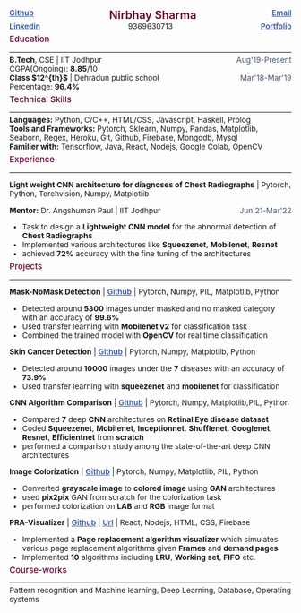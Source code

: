 <div class='head__title'> <span> <a href="https://github.com/nirbhay-design"> Github </a> </span> <span class="name__"> Nirbhay Sharma </span> <span> <a href="mailto:sharma.59@iitj.ac.in"> Email </a> </span> </div>
<div class='head__title'> <span> <a href="https://www.linkedin.com/in/nirbhay-sharma-a2b846204/"> Linkedin </a> </span> <span> 9369630713 </span> <span> <a href="https://sharma59.web.app/"> Portfolio </a> </span> </div>

<h3>Education</h3>

---

<div class='head__title'> <span><strong>B.Tech</strong>, CSE | IIT Jodhpur </span> <span class="duration">Aug'19-Present</span> </div>
<div> CGPA(Ongoing): <strong>8.85</strong>/10 </div>

<div class='head__title'> <span><strong>Class $12^{th}$ </strong> | Dehradun public school </span> <span class="duration">Mar'18-Mar'19</span> </div>
<div> Percentage: <strong>96.4%</strong> </div>

<h3>Technical Skills</h3>

---

<div> <span><strong>Languages:</strong> </span> <span> Python, C/C++, HTML/CSS, Javascript, Haskell, Prolog</span> </div>
<div> <span><strong>Tools and Frameworks:</strong> </span> <span>Pytorch, Sklearn, Numpy, Pandas, Matplotlib, Seaborn, Regex, Heroku, Git, Github, Firebase, Mongodb, Mysql</span> </div>
<div> <span><strong>Familier with:</strong> </span> <span>Tensorflow, Java, React, Nodejs, Google Colab, OpenCV</span> </div>

<h3>Experience</h3>

---

**Light weight CNN architecture for diagnoses of Chest Radiographs** | Pytorch, Python, Torchvision, Numpy, Matplotlib

<div class="head__title"><span><strong> Mentor:</strong> Dr. Angshuman Paul | IIT Jodhpur</span> <span class="duration"> Jun'21-Mar'22 </span> </div>

- Task to design a **Lightweight CNN model** for the abnormal detection of **Chest Radiographs**
- Implemented various architectures like **Squeezenet**, **Mobilenet**, **Resnet**
- achieved **72%** accuracy with the fine tuning of the architectures

<h3>Projects</h3>

---

**Mask-NoMask Detection** | [Github](https://github.com/nirbhay-design/mask-nomask-classification) | Pytorch, Numpy, PIL, Matplotlib, Python

- Detected around **5300** images under masked and no masked category with an accuracy of **99.6%**
- Used transfer learning with **Mobilenet v2** for classification task
- Combined the trained model with **OpenCV** for real time classification

**Skin Cancer Detection** | [Github](https://github.com/nirbhay-design/SkinCancerDetection) | Pytorch, Numpy, Matplotlib, Python

- Detected around **10000** images under the **7** diseases with an accuracy of **73.9%**
- Used transfer learning with **squeezenet** and **mobilenet** for classification

**CNN Algorithm Comparison** | [Github](https://github.com/nirbhay-design/CNNAlgosComparison) | Pytorch, Numpy, Matplotlib,PIL, Python

- Compared **7** deep **CNN** architectures on **Retinal Eye disease dataset**
- Coded **Squeezenet**, **Mobilenet**, **Inceptionnet**, **Shufflenet**, **Googlenet**, **Resnet**, **Efficientnet** from **scratch**
- performed a comparison study among the state-of-the-art deep CNN architectures

**Image Colorization** | [Github](https://github.com/nirbhay-design/dlops-project) | Pytorch, Numpy, Matplotlib, PIL, Python

- Converted **grayscale image** to **colored image** using **GAN** architectures
- used **pix2pix** GAN from scratch for the colorization task
- performed colorization on **LAB** and **RGB** image format

**PRA-Visualizer** | [Github](https://github.com/nirbhay-design/pra-visualizer) | [Url](https://pra-visualizer.web.app/) | React, Nodejs, HTML, CSS, Firebase

- Implemented a **Page replacement algorithm visualizer** which simulates various page replacement algorithms given **Frames** and **demand pages**
- Implemented **10** algorithms including **LRU**, **Working set**, **FIFO** etc.

<h3>Course-works</h3>

---

<div class="head__title"> Pattern recognition and Machine learning, Deep Learning, Database, Operating systems</div>


<!-- --- -->

<style> 

table, th, td {
  border: 0.1px solid black;
  border-collapse: collapse;
}

h3 {
    margin-top:5px;
    color:#670634;
    font-size:15px;
    font-weight:550;
}

.head__title{
    display:flex;
    /* flex-direction:row; */
    justify-content:space-between;
}

*{
    font-size:13.5px;
    margin:0px
}

.duration{
    color:#44556f;
}

.name__{
    color:#670634;
    font-size:20px;
    font-weight:600;
}

hr{
    margin-bottom:5px;
}

a{
    color:#3b5998;
    font-weight:600;
}

/* #3b5998 44556f */
</style>

<script type="text/javascript" src="http://cdn.mathjax.org/mathjax/latest/MathJax.js?config=TeX-AMS-MML_HTMLorMML"></script>
<script type="text/x-mathjax-config">
    MathJax.Hub.Config({ tex2jax: {inlineMath: [['$', '$']]}, messageStyle: "none" });
</script>